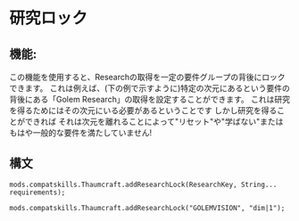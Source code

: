 # 研究ロック

## 機能:

この機能を使用すると、Researchの取得を一定の要件グループの背後にロックできます。 これは例えば、(下の例で示すように)特定の次元にあるという要件の背後にある「Golem Research」の取得を設定することができます。 これは研究を得るためにはその次元にいる必要があるということです しかし研究を得ることができれば それは次元を離れることによって"リセット"や"学ばない"またはもはや一般的な要件を満たしていません!

## 構文

    mods.compatskills.Thaumcraft.addResearchLock(ResearchKey, String... requirements);
    
    mods.compatskills.Thaumcraft.addResearchLock("GOLEMVISION", "dim|1");
